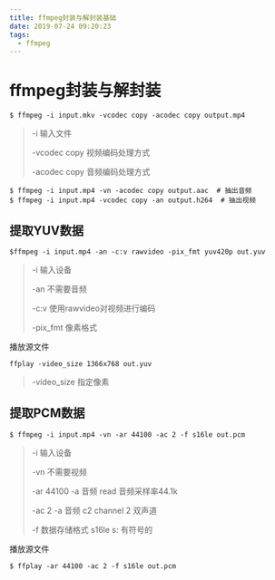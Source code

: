 ```yaml
---
title: ffmpeg封装与解封装基础
date: 2019-07-24 09:20:23
tags:
  - ffmpeg
---
```

# ffmpeg封装与解封装

```
$ ffmpeg -i input.mkv -vcodec copy -acodec copy output.mp4
```

> -i 输入文件
>
> -vcodec copy 视频编码处理方式
>
> -acodec copy 音频编码处理方式

```
$ ffmpeg -i input.mp4 -vn -acodec copy output.aac  # 抽出音频
$ ffmpeg -i input.mp4 -vcodec copy -an output.h264  # 抽出视频
```

## 提取YUV数据

```
$ffmpeg -i input.mp4 -an -c:v rawvideo -pix_fmt yuv420p out.yuv
```

> -i 输入设备
>
> -an 不需要音频
>
> -c:v 使用rawvideo对视频进行编码
>
> -pix_fmt 像素格式

播放源文件

```
ffplay -video_size 1366x768 out.yuv
```

> -video_size 指定像素

## 提取PCM数据

```
$ ffmpeg -i input.mp4 -vn -ar 44100 -ac 2 -f s16le out.pcm
```

> -i 输入设备
>
> -vn 不需要视频
>
> -ar 44100 -a 音频 read 音频采样率44.1k
>
> -ac 2 -a 音频 c2 channel 2 双声道
>
> -f 数据存储格式 s16le   s: 有符号的 

播放源文件

```
$ ffplay -ar 44100 -ac 2 -f s16le out.pcm
```

